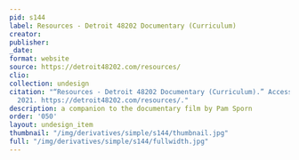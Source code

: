 ```yaml
---
pid: s144
label: Resources - Detroit 48202 Documentary (Curriculum)
creator:
publisher:
_date:
format: website
source: https://detroit48202.com/resources/
clio:
collection: undesign
citation: "“Resources - Detroit 48202 Documentary (Curriculum).” Accessed June 29,
  2021. https://detroit48202.com/resources/."
description: a companion to the documentary film by Pam Sporn
order: '050'
layout: undesign_item
thumbnail: "/img/derivatives/simple/s144/thumbnail.jpg"
full: "/img/derivatives/simple/s144/fullwidth.jpg"
---
```


